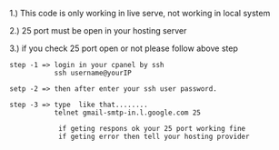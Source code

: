 1.) This code is only working in live serve, not working in local system

2.) 25 port must be open in your hosting server

3.) if you check 25 port open or not please follow above step

	step -1 => login in your cpanel by ssh
			   ssh username@yourIP

	setp -2 => then after enter your ssh user password.

	step -3 => type  like that........
			   telnet gmail-smtp-in.l.google.com 25

				if geting respons ok your 25 port working fine
				if geting error then tell your hosting provider